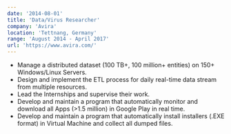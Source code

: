 ```yaml
---
date: '2014-08-01'
title: 'Data/Virus Researcher'
company: 'Avira'
location: 'Tettnang, Germany'
range: 'August 2014 - April 2017'
url: 'https://www.avira.com/'
---
```


- Manage a distributed dataset (100 TB+, 100 million+ entities) on 150+ Windows/Linux Servers.
- Design and implement the ETL process for daily real-time data stream from multiple resources.
- Lead the Internships and supervise their work.
- Develop and maintain a program that automatically monitor and download all Apps (>1.5 million) in Google Play in real time.
- Develop and maintain a program that automatically install installers (.EXE format) in Virtual Machine and collect all dumped files.
